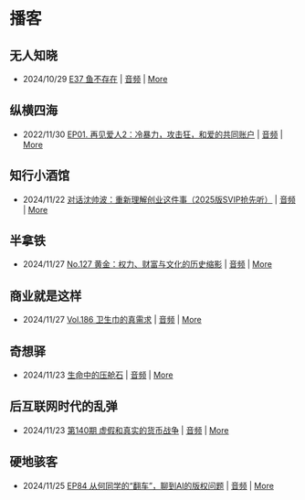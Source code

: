 # 播客

## 无人知晓
- 2024/10/29 [E37 鱼不存在](https://www.xiaoyuzhoufm.com/episode/6720836fbad346ebe6399017) | [音频](https://dts-api.xiaoyuzhoufm.com/track/611719d3cb0b82e1df0ad29e/6720836fbad346ebe6399017/media.xyzcdn.net/lu1L3ucT8gNS6cVyQe0K2Xfqu_ve.m4a) | [More](channels/%E6%97%A0%E4%BA%BA%E7%9F%A5%E6%99%93.md)

## 纵横四海
- 2022/11/30 [EP01. 再见爱人2：冷暴力，攻击狂，和爱的共同账户](https://www.ximalaya.com/sound/592716797) | [音频](https://aod.cos.tx.xmcdn.com/storages/26c6-audiofreehighqps/E9/4E/GKwRIUEHXOodAq7-QQHYdhCw-aacv2-48K.m4a) | [More](channels/%E7%BA%B5%E6%A8%AA%E5%9B%9B%E6%B5%B7.md)

## 知行小酒馆
- 2024/11/22 [对话沈帅波：重新理解创业这件事（2025版SVIP抢先听）](https://www.xiaoyuzhoufm.com/episode/674027988d1233fb0d298f2a) | [音频](https://dts-api.xiaoyuzhoufm.com/track/6013f9f58e2f7ee375cf4216/674027988d1233fb0d298f2a/media.xyzcdn.net/ljaaRR-TAsvQDI2shB0RpeTGc_4T.m4a) | [More](channels/%E7%9F%A5%E8%A1%8C%E5%B0%8F%E9%85%92%E9%A6%86.md)

## 半拿铁
- 2024/11/27 [No.127 黄金：权力、财富与文化的历史缩影](https://www.ximalaya.com/sound/778357296) | [音频](https://tk.wavpub.com/WPDL_JYfdzkLDfpJMwYRYKdxkBUKkVyaQnUPvdXdcVYZJCQmJvwZjZNUNqLXyHh-d3.m4a) | [More](channels/%E5%8D%8A%E6%8B%BF%E9%93%81.md)

## 商业就是这样
- 2024/11/27 [Vol.186 卫生巾的真需求](https://www.ximalaya.com/sound/778833255) | [音频](https://aod.cos.tx.xmcdn.com/storages/d50d-audiofreehighqps/5C/55/GKwRIW4LHPM4AM_ojQM27F5D.m4a) | [More](channels/%E5%95%86%E4%B8%9A%E5%B0%B1%E6%98%AF%E8%BF%99%E6%A0%B7.md)

## 奇想驿
- 2024/11/23 [生命中的压舱石](https://www.xiaoyuzhoufm.com/episode/67403d1d11045e78e5105c6f) | [音频](https://dts-api.xiaoyuzhoufm.com/track/6034daea97755b8fc9c66480/67403d1d11045e78e5105c6f/media.xyzcdn.net/lmERsWF4hFJGK9PjHGzOwQnbz-Ge.m4a) | [More](channels/%E5%A5%87%E6%83%B3%E9%A9%BF.md)

## 后互联网时代的乱弹
- 2024/11/23 [第140期 虚假和真实的货币战争](https://hosting.wavpub.cn/pie/ep140/) | [音频](https://tk.wavpub.com/WPDL_GFhpJsLZeqnCQbFTNsXqnpYCrHFDHwVevEjYENrNysVTAZXnkvXUfxKJHm-7c.mp3) | [More](channels/%E5%90%8E%E4%BA%92%E8%81%94%E7%BD%91%E6%97%B6%E4%BB%A3%E7%9A%84%E4%B9%B1%E5%BC%B9.md)

## 硬地骇客
- 2024/11/25 [EP84 从何同学的“翻车”，聊到AI的版权问题](https://www.xiaoyuzhoufm.com/episode/674454ff11045e78e5c8552e) | [音频](https://dts-api.xiaoyuzhoufm.com/track/640ee2438be5d40013fe4a87/674454ff11045e78e5c8552e/media.xyzcdn.net/lvLWp2jaQQoEzTLFc1nq8262qiRy.m4a) | [More](channels/%E7%A1%AC%E5%9C%B0%E9%AA%87%E5%AE%A2.md)

